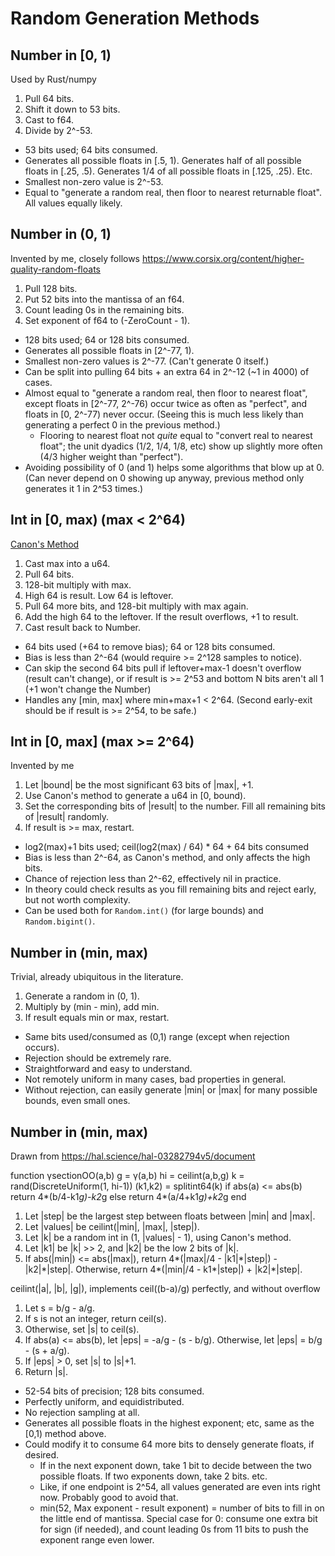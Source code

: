 Random Generation Methods
=========================

## Number in [0, 1)

Used by Rust/numpy

1. Pull 64 bits. 
2. Shift it down to 53 bits.
3. Cast to f64.
4. Divide by 2^-53.

* 53 bits used; 64 bits consumed.
* Generates all possible floats in [.5, 1). Generates half of all possible floats in [.25, .5). Generates 1/4 of all possible floats in [.125, .25). Etc.
* Smallest non-zero value is 2^-53.
* Equal to "generate a random real, then floor to nearest returnable float". All values equally likely.

## Number in (0, 1)

Invented by me, closely follows <https://www.corsix.org/content/higher-quality-random-floats>

1. Pull 128 bits.
2. Put 52 bits into the mantissa of an f64.
3. Count leading 0s in the remaining bits. 
4. Set exponent of f64 to (-ZeroCount - 1).

* 128 bits used; 64 or 128 bits consumed.
* Generates all possible floats in [2^-77, 1).
* Smallest non-zero values is 2^-77. (Can't generate 0 itself.)
* Can be split into pulling 64 bits + an extra 64 in 2^-12 (~1 in 4000) of cases.
* Almost equal to "generate a random real, then floor to nearest float", except floats in [2^-77, 2^-76) occur twice as often as "perfect", and floats in [0, 2^-77) never occur. (Seeing this is much less likely than generating a perfect 0 in the previous method.)
	* Flooring to nearest float not *quite* equal to "convert real to nearest float"; the unit dyadics (1/2, 1/4, 1/8, etc) show up slightly more often (4/3 higher weight than "perfect").
* Avoiding possibility of 0 (and 1) helps some algorithms that blow up at 0. (Can never depend on 0 showing up anyway, previous method only generates it 1 in 2^53 times.)

## Int in [0, max) (max < 2^64)

[Canon's Method](https://github.com/swiftlang/swift/pull/39143)

1. Cast max into a u64.
2. Pull 64 bits.
3. 128-bit multiply with max.
4. High 64 is result. Low 64 is leftover.
5. Pull 64 more bits, and 128-bit multiply with max again.
6. Add the high 64 to the leftover. If the result overflows, +1 to result.
7. Cast result back to Number. 

* 64 bits used (+64 to remove bias); 64 or 128 bits consumed.
* Bias is less than 2^-64 (would require >= 2^128 samples to notice).
* Can skip the second 64 bits pull if leftover+max-1 doesn't overflow (result can't change), or if result is >= 2^53 and bottom N bits aren't all 1 (+1 won't change the Number)
* Handles any [min, max] where min+max+1 < 2^64. (Second early-exit should be if result is >= 2^54, to be safe.)


## Int in [0, max] (max >= 2^64)

Invented by me

1. Let |bound| be the most significant 63 bits of |max|, +1.
2. Use Canon's method to generate a u64 in [0, bound).
3. Set the corresponding bits of |result| to the number. Fill all remaining bits of |result| randomly.
4. If result is >= max, restart.

* log2(max)+1 bits used; ceil(log2(max) / 64) \* 64 + 64 bits consumed
* Bias is less than 2^-64, as Canon's method, and only affects the high bits.
* Chance of rejection less than 2^-62, effectively nil in practice.
* In theory could check results as you fill remaining bits and reject early, but not worth complexity.
* Can be used both for `Random.int()` (for large bounds) and `Random.bigint()`.

## Number in (min, max)

Trivial, already ubiquitous in the literature.

1. Generate a random in (0, 1).
2. Multiply by (min - min), add min.
3. If result equals min or max, restart.

* Same bits used/consumed as (0,1) range (except when rejection occurs).
* Rejection should be extremely rare.
* Straightforward and easy to understand.
* Not remotely uniform in many cases, bad properties in general.
* Without rejection, can easily generate |min| or |max| for many possible bounds, even small ones.

## Number in (min, max)

Drawn from <https://hal.science/hal-03282794v5/document>

function γsectionOO(a,b)
	g = γ(a,b)
	hi = ceilint(a,b,g)
	k = rand(DiscreteUniform(1, hi-1))
	(k1,k2) = splitint64(k)
	if abs(a) <= abs(b)
		return 4*(b/4-k1*g)-k2*g
	else
		return 4*(a/4+k1*g)+k2*g
	end

1. Let |step| be the largest step between floats between |min| and |max|.
2. Let |values| be ceilint(|min|, |max|, |step|).
3. Let |k| be a random int in (1, |values| - 1), using Canon's method.
4. Let |k1| be |k| >> 2, and |k2| be the low 2 bits of |k|.
5. If abs(|min|) <= abs(|max|), return 4\*(|max|/4 - |k1|\*|step|) - |k2|\*|step|.
	Otherwise, return 4\*(|min|/4 - k1\*|step|) + |k2|\*|step|.


ceilint(|a|, |b|, |g|), implements ceil((b-a)/g) perfectly, and without overflow

1. Let s = b/g - a/g.
2. If s is not an integer, return ceil(s).
3. Otherwise, set |s| to ceil(s).
4. If abs(a) <= abs(b), let |eps| = -a/g - (s - b/g).
	Otherwise, let |eps| = b/g - (s + a/g).
5. If |eps| > 0, set |s| to |s|+1.
6. Return |s|.

* 52-54 bits of precision; 128 bits consumed.
* Perfectly uniform, and equidistributed.
* No rejection sampling at all.
* Generates all possible floats in the highest exponent; etc, same as the [0,1) method above.
* Could modify it to consume 64 more bits to densely generate floats, if desired.
	* If in the next exponent down, take 1 bit to decide between the two possible floats. If two exponents down, take 2 bits. etc.
	* Like, if one endpoint is 2^54, all values generated are even ints right now. Probably good to avoid that.
	* min(52, Max exponent - result exponent) = number of bits to fill in on the little end of mantissa. Special case for 0: consume one extra bit for sign (if needed), and count leading 0s from 11 bits to push the exponent range even lower.